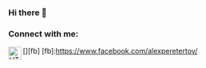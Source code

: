 ### Hi there 👋

<!--
**Tailler1992/Tailler1992** is a ✨ _special_ ✨ repository because its `README.md` (this file) appears on your GitHub profile.

Here are some ideas to get you started:

- 🔭 I’m currently working on ...
- 🌱 I’m currently learning ...
- 👯 I’m looking to collaborate on ...
- 🤔 I’m looking for help with ...
- 💬 Ask me about ...
- 📫 How to reach me: ...
- 😄 Pronouns: ...
- ⚡ Fun fact: ...
-->

### Connect with me:
[<img align="left" alt="HTML5" width="26px" src="https://cdn.icon-icons.com/icons2/1099/PNG/512/1485482214-facebook_78681.png"/>][fb]
[fb]:https://www.facebook.com/alexperetertov/
